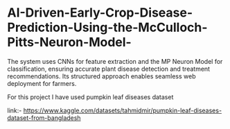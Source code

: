 # AI-Driven-Early-Crop-Disease-Prediction-Using-the-McCulloch-Pitts-Neuron-Model-
The system uses CNNs for feature extraction and the MP Neuron Model for classification, ensuring accurate plant disease detection and treatment recommendations. Its structured approach enables seamless web deployment for farmers.

For this project I have used pumpkin leaf diseases dataset 

link:- https://www.kaggle.com/datasets/tahmidmir/pumpkin-leaf-diseases-dataset-from-bangladesh
